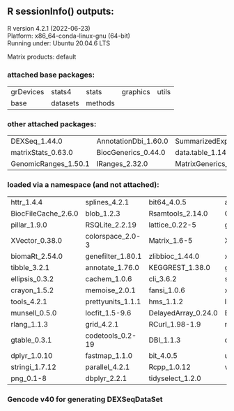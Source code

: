 ## R sessionInfo() outputs:

R version 4.2.1 (2022-06-23)  
Platform: x86_64-conda-linux-gnu (64-bit)  
Running under: Ubuntu 20.04.6 LTS

Matrix products: default


### attached base packages:
|   |   |   |   |   |
|---|---|---|---|---|
| grDevices | stats4 | stats | graphics | utils |
| base | datasets | methods |  |   |


### other attached packages:
|   |   |   |   |   |
|---|---|---|---|---|
| DEXSeq_1.44.0 | AnnotationDbi_1.60.0 | SummarizedExperiment_1.28.0 | GenomeInfoDb_1.34.4 | S4Vectors_0.36.0 |
| matrixStats_0.63.0 | BiocGenerics_0.44.0 | data.table_1.14.6 | RColorBrewer_1.1-3 | DESeq2_1.38.1 | 
| GenomicRanges_1.50.1 | IRanges_2.32.0 | MatrixGenerics_1.10.0 | Biobase_2.58.0 | BiocParallel_1.32.4 |

### loaded via a namespace (and not attached):
|   |   |   |   |   |
|---|---|---|---|---|
| httr_1.4.4 | splines_4.2.1 | bit64_4.0.5 | assertthat_0.2.1 | statmod_1.4.37 |
| BiocFileCache_2.6.0 | blob_1.2.3 | Rsamtools_2.14.0 | GenomeInfoDbData_1.2.9 | progress_1.2.2 |
| pillar_1.9.0 | RSQLite_2.2.19 | lattice_0.22-5 | glue_1.7.0 | digest_0.6.34 |
| XVector_0.38.0 | colorspace_2.0-3 | Matrix_1.6-5 | XML_3.99-0.13 | pkgconfig_2.0.3 |
| biomaRt_2.54.0 | genefilter_1.80.1 | zlibbioc_1.44.0 | xtable_1.8-4 | scales_1.2.1 |
| tibble_3.2.1 | annotate_1.76.0 | KEGGREST_1.38.0 | generics_0.1.3 | ggplot2_3.4.0 |
| ellipsis_0.3.2 | cachem_1.0.6 | cli_3.6.2 | survival_3.4-0 | magrittr_2.0.3 |
| crayon_1.5.2 | memoise_2.0.1 | fansi_1.0.6 | xml2_1.3.6 | hwriter_1.3.2.1 |
| tools_4.2.1 | prettyunits_1.1.1 | hms_1.1.2 | lifecycle_1.0.3 | stringr_1.5.1 |
| munsell_0.5.0 | locfit_1.5-9.6 | DelayedArray_0.24.0 | Biostrings_2.66.0 | compiler_4.2.1 |
| rlang_1.1.3 | grid_4.2.1 | RCurl_1.98-1.9 | rappdirs_0.3.3 | bitops_1.0-7 |
| gtable_0.3.1 | codetools_0.2-19 | DBI_1.1.3 | curl_4.3.3 | R6_2.5.1 |
| dplyr_1.0.10 | fastmap_1.1.0 | bit_4.0.5 | utf8_1.2.4 | filelock_1.0.2 |
| stringi_1.7.12 | parallel_4.2.1 | Rcpp_1.0.12 | vctrs_0.5.1 | geneplotter_1.76.0 |
| png_0.1-8 | dbplyr_2.2.1 | tidyselect_1.2.0 |   |   |
  
### Gencode v40 for generating DEXSeqDataSet 

